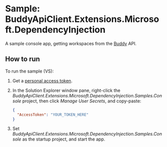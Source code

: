 # Sample: BuddyApiClient.Extensions.Microsoft.DependencyInjection

A sample console app, getting workspaces from the [Buddy](https://buddy.works) API.

## How to run

To run the sample (VS):

1. Get a [personal access token](https://buddy.works/docs/api/getting-started/oauth2/personal-access-token).

2. In the Solution Explorer window pane, right-click the *BuddyApiClient.Extensions.Microsoft.DependencyInjection.Samples.Console* project, then click *Manage User Secrets*, and copy-paste:

    ```json
    {
      "AccessToken": "YOUR_TOKEN_HERE"
    }
    ```

4. Set *BuddyApiClient.Extensions.Microsoft.DependencyInjection.Samples.Console* as the startup project, and start the app.